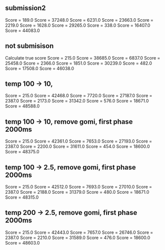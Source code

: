 

## submission2
Score = 189.0
Score = 37248.0
Score = 6231.0
Score = 23663.0
Score = 2219.0
Score = 1628.0
Score = 29265.0
Score = 338.0
Score = 16407.0
Score = 44083.0


## not submisison
Calculate true score
Score = 215.0
Score = 38685.0
Score = 6837.0
Score = 25458.0
Score = 2366.0
Score = 1851.0
Score = 30239.0
Score = 482.0
Score = 17508.0
Score = 46038.0


## temp 100 -> 10, 
Score = 215.0
Score = 42468.0
Score = 7720.0
Score = 27187.0
Score = 2387.0
Score = 2173.0
Score = 31342.0
Score = 576.0
Score = 18671.0
Score = 48588.0

## temp 100 -> 10, remove gomi, first phase 2000ms
Score = 215.0
Score = 42361.0
Score = 7653.0
Score = 27193.0
Score = 2387.0
Score = 2200.0
Score = 31611.0
Score = 454.0
Score = 18600.0
Score = 48375.0


## temp 100 -> 2.5, remove gomi, first phase 2000ms
Score = 215.0
Score = 42512.0
Score = 7693.0
Score = 27010.0
Score = 2387.0
Score = 2188.0
Score = 31379.0
Score = 480.0
Score = 18671.0
Score = 48315.0


## temp 200 -> 2.5, remove gomi, first phase 2000ms
Score = 215.0
Score = 42443.0
Score = 7657.0
Score = 26746.0
Score = 2387.0
Score = 2210.0
Score = 31589.0
Score = 476.0
Score = 18600.0
Score = 48603.0



